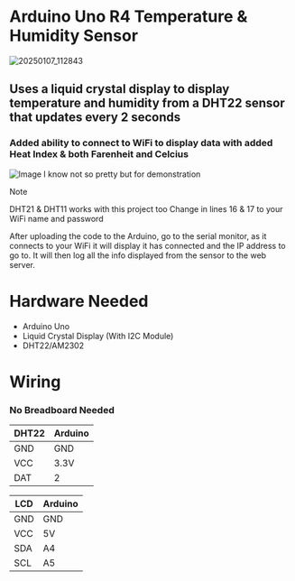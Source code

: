 # Arduino Uno R4 Temperature & Humidity Sensor

![20250107_112843](https://github.com/user-attachments/assets/5f1872fa-e76f-4267-a386-70b559a2e95f)


## Uses a liquid crystal display to display temperature and humidity from a DHT22 sensor that updates every 2 seconds
### Added ability to connect to WiFi to display data with added Heat Index & both Farenheit and Celcius

![Image](https://github.com/user-attachments/assets/d46d2cbe-f724-4ae4-8c63-7586d32939ac)
I know not so pretty but for demonstration

> [!NOTE]
> DHT21 & DHT11 works with this project too
> Change in lines 16 & 17 to your WiFi name and password

After uploading the code to the Arduino, go to the serial monitor, as it connects to your WiFi it will display it has connected and the IP address to go to. It will then log all the info displayed from the sensor to the web server.

# Hardware Needed
- Arduino Uno
- Liquid Crystal Display (With I2C Module)
- DHT22/AM2302

# Wiring
### No Breadboard Needed

DHT22 | Arduino
----    |   ----
GND |   GND
VCC |   3.3V
DAT |   2

LCD |   Arduino
----    |   ----
GND |   GND
VCC |   5V
SDA |   A4
SCL |   A5


